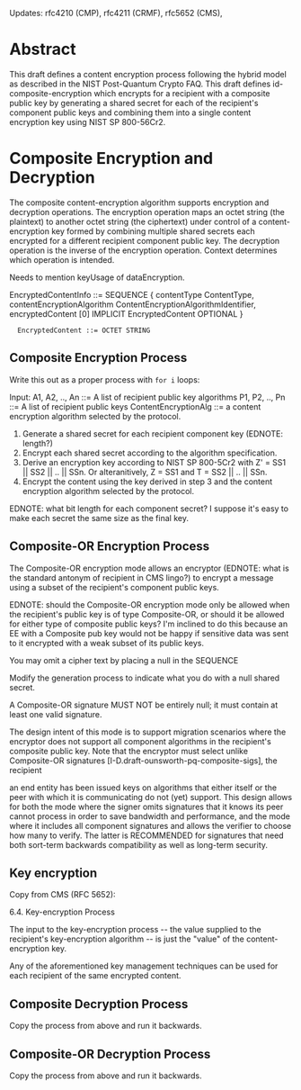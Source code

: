 Updates: rfc4210 (CMP), rfc4211 (CRMF), rfc5652 (CMS), 

# Abstract
This draft defines a content encryption process following the hybrid model as described in the NIST Post-Quantum Crypto FAQ. This draft defines id-composite-encryption which encrypts for a recipient with a composite public key by generating a shared secret for each of the recipient's component public keys and combining them into a single content encryption key using NIST SP 800-56Cr2.



# Composite Encryption and Decryption

The composite content-encryption algorithm supports encryption and decryption
operations.  The encryption operation maps an octet string (the
plaintext) to another octet string (the ciphertext) under control of
a content-encryption key formed by combining multiple shared secrets each encrypted for a different recipient component public key.
The decryption operation is the inverse of the encryption operation.  Context determines which operation is
intended.

Needs to mention keyUsage of dataEncryption.




EncryptedContentInfo ::= SEQUENCE {
        contentType ContentType,
        contentEncryptionAlgorithm ContentEncryptionAlgorithmIdentifier,
        encryptedContent [0] IMPLICIT EncryptedContent OPTIONAL }

      EncryptedContent ::= OCTET STRING


## Composite Encryption Process

Write this out as a proper process with `for i` loops:

Input: A1, A2, .., An ::= A list of recipient public key algorithms
       P1, P2, .., Pn ::= A list of recipient public keys
       ContentEncryptionAlg ::= a content encryption algorithm selected by the protocol.


1. Generate a shared secret for each recipient component key (EDNOTE: length?)
2. Encrypt each shared secret according to the algorithm specification.
3. Derive an encryption key according to NIST SP 800-5Cr2 with Z' = SS1 || SS2 || .. || SSn. Or alteranitively, Z = SS1 and T = SS2 || .. || SSn.
4. Encrypt the content using the key derived in step 3 and the content encryption algorithm selected by the protocol.


EDNOTE: what bit length for each component secret? I suppose it's easy to make each secret the same size as the final key.


## Composite-OR Encryption Process

The Composite-OR encryption mode allows an encryptor (EDNOTE: what is the standard antonym of recipient in CMS lingo?) to encrypt a message using a subset of the recipient's component public keys.

EDNOTE: should the Composite-OR encryption mode only be allowed when the recipient's public key is of type Composite-OR, or should it be allowed for either type of composite public keys? I'm inclined to do this because an EE with a Composite pub key would not be happy if sensitive data was sent to it encrypted with a weak subset of its public keys.

You may omit a cipher text by placing a null in the SEQUENCE

Modify the generation process to indicate what you do with a null shared secret.

A Composite-OR signature MUST NOT be entirely null; it must contain at least one valid signature.

The design intent of this mode is to support migration scenarios where the encryptor does not support all component algorithms in the recipient's composite public key. Note that the encryptor must select  unlike Composite-OR signatures [I-D.draft-ounsworth-pq-composite-sigs], the recipient 


 an end entity has been issued keys on algorithms that either itself or the peer with which it is communicating do not (yet) support. This design allows for both the mode where the signer omits signatures that it knows its peer cannot process in order to save bandwidth and performance, and the mode where it includes all component signatures and allows the verifier to choose how many to verify. The latter is RECOMMENDED for signatures that need both sort-term backwards compatibility as well as long-term security.


## Key encryption

Copy from CMS (RFC 5652):

6.4.  Key-encryption Process

   The input to the key-encryption process -- the value supplied to the
   recipient's key-encryption algorithm -- is just the "value" of the
   content-encryption key.

   Any of the aforementioned key management techniques can be used for
   each recipient of the same encrypted content.

## Composite Decryption Process

Copy the process from above and run it backwards.

## Composite-OR Decryption Process
 
Copy the process from above and run it backwards.